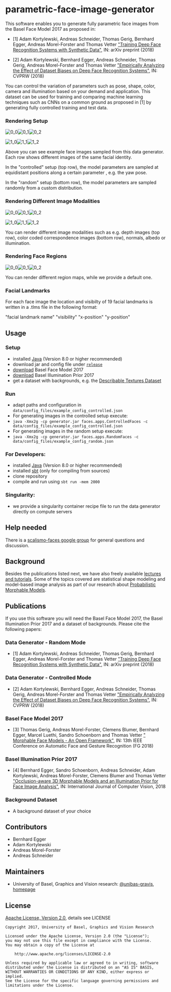 parametric-face-image-generator
===============================

This software enables you to generate fully parametric face images from the Basel Face Model 2017 as proposed in:

- [1] Adam Kortylewski, Andreas Schneider, Thomas Gerig, Bernhard Egger, Andreas Morel-Forster and Thomas Vetter 
["Training Deep Face Recognition Systems with Synthetic Data"](https://arxiv.org/abs/1802.05891), 
IN: arXiv preprint (2018)


- [2] Adam Kortylewski, Bernhard Egger, Andreas Schneider, Thomas Gerig, Andreas Morel-Forster and Thomas Vetter 
["Empirically Analyzing the Effect of Dataset Biases on Deep Face Recognition Systems"](http://openaccess.thecvf.com/content_cvpr_2018_workshops/papers/w41/Kortylewski_Empirically_Analyzing_the_CVPR_2018_paper.pdf), 
IN: CVPRW (2018)

You can control the variation of parameters such as pose, shape, color, camera and illumination based on your demand and application.
This dataset can be used for training and comparing machine learning techniques such as CNNs on a common ground as proposed in [1] by generating fully controlled training and test data.

### Rendering Setup

![0_0](data/example_images/0_0.png)![0_1](data/example_images/0_1.png)![0_2](data/example_images/0_2.png)
 
![1_0](data/example_images/1_0.png)![1_1](data/example_images/1_1.png)![1_2](data/example_images/1_2.png)
 
Above you can see example face images sampled from this data generator. Each row shows different images of the same facial identity.

In the "controlled" setup (top row), the model parameters are sampled at equidistant positions along a certain parameter , e.g. the yaw pose.

In the "random" setup (bottom row), the model parameters are sampled randomly from a custom distribution.

### Rendering Different Image Modalities

![0_0](data/example_images/0_1_depth.png)![0_1](data/example_images/0_2_depth.png)![0_2](data/example_images/0_3_depth.png)

![1_0](data/example_images/0_1_correspondence.png)![1_1](data/example_images/0_2_correspondence.png)![1_2](data/example_images/0_3_correspondence.png)

You can render different image modalities such as e.g. depth images (top row), color coded correspondence images (bottom row), normals, albedo or illumination.

### Rendering Face Regions

![0_0](data/example_images/0_1_region_mask.png)![0_1](data/example_images/0_2_region_mask.png)![0_2](data/example_images/0_3_region_mask.png)

You can render different region maps, while we provide a default one.


### Facial Landmarks

For each face image the location and visibilty of 19 facial landmarks is written in a .tlms file in the following format:

"facial landmark name" "visibility" "x-position" "y-position"   
 
Usage
-----

### Setup
- installed [Java](http://www.oracle.com/technetwork/java/javase/downloads/index.html) (Version 8.0 or higher recommended)
- download jar and config file under [`release`](https://github.com/unibas-gravis/parametric-face-image-generator/releases)
- [download](http://gravis.dmi.unibas.ch/PMM/) Basel Face Model 2017
- [download](http://gravis.dmi.unibas.ch/PMM/)  Basel Illumination Prior 2017
- get a dataset with backgrounds, e.g. the [Describable Textures Dataset](http://www.robots.ox.ac.uk/~vgg/data/dtd/)

### Run
- adapt paths and configuration in `data/config_files/example_config_controlled.json`
- For generating images in the controlled setup execute:
 - `java -Xmx2g -cp generator.jar faces.apps.ControlledFaces -c data/config_files/example_config_controlled.json`
- For generating images in the random setup execute:
 - `java -Xmx2g -cp generator.jar faces.apps.RandomFaces -c data/config_files/example_config_random.json`

### For Developers:
- installed [Java](http://www.oracle.com/technetwork/java/javase/downloads/index.html) (Version 8.0 or higher recommended)
- installed [sbt](http://www.scala-sbt.org/release/tutorial/Setup.html) (only for compiling from sources)
- clone repository
- compile and run using `sbt run -mem 2000`

### Singularity:
- we provide a singularity container recipe file to run the data generator directly on compute servers

Help needed
-----------
There is a [scalismo-faces google group](https://groups.google.com/forum/#!forum/scalismo-faces) for general questions and discussion.

Background
----------
Besides the publications listed next, we have also freely available [lectures and tutorials](http://gravis.dmi.unibas.ch/PMM/lectures/overview/). Some of the topics covered are statistical shape modeling and model-based image analysis as part of our research about [Probabilistic Morphable Models](http://gravis.dmi.unibas.ch/PMM/).

Publications
------------
If you use this software you will need the Basel Face Model 2017, the Basel Illumination Prior 2017 and a dataset of backgrounds. Please cite the following papers:

### Data Generator - Random Mode
- [1] Adam Kortylewski, Andreas Schneider, Thomas Gerig, Bernhard Egger, Andreas Morel-Forster and Thomas Vetter 
["Training Deep Face Recognition Systems with Synthetic Data"](https://arxiv.org/abs/1802.05891), 
IN: arXiv preprint (2018)

### Data Generator - Controlled Mode
- [2] Adam Kortylewski, Bernhard Egger, Andreas Schneider, Thomas Gerig, Andreas Morel-Forster and Thomas Vetter 
["Empirically Analyzing the Effect of Dataset Biases on Deep Face Recognition Systems"](http://openaccess.thecvf.com/content_cvpr_2018_workshops/papers/w41/Kortylewski_Empirically_Analyzing_the_CVPR_2018_paper.pdf), 
IN: CVPRW (2018)

### Basel Face Model 2017
- [3] Thomas Gerig, Andreas Morel-Forster, Clemens Blumer, Bernhard Egger, Marcel Luethi, Sandro Schoenborn and Thomas Vetter 
[" Morphable Face Models - An Open Framework"](https://arxiv.org/abs/1709.08398), 
IN: 13th IEEE Conference on Automatic Face and Gesture Recognition (FG 2018) 

### Basel Illumination Prior 2017
- [4] Bernhard Egger, Sandro Schoenborn, Andreas Schneider, Adam Kortylewski, Andreas Morel-Forster, Clemens Blumer and Thomas Vetter 
["Occlusion-aware 3D Morphable Models and an Illumination Prior for Face Image Analysis"](http://gravis.dmi.unibas.ch/publications/2018/2018_Egger_IJCV.pdf),
IN: International Journal of Computer Vision, 2018 

### Background Dataset
- A background dataset of your choice

Contributors
------------

- Bernhard Egger
- Adam Kortylewski
- Andreas Morel-Forster
- Andreas Schneider

Maintainers
-----------

- University of Basel, Graphics and Vision research: [@unibas-gravis](https://github.com/unibas-gravis), [homepage](http://gravis.cs.unibas.ch)


License
-------

[Apache License, Version 2.0](https://www.apache.org/licenses/LICENSE-2.0), details see LICENSE

    Copyright 2017, University of Basel, Graphics and Vision Research

    Licensed under the Apache License, Version 2.0 (the "License");
    you may not use this file except in compliance with the License.
    You may obtain a copy of the License at

        http://www.apache.org/licenses/LICENSE-2.0

    Unless required by applicable law or agreed to in writing, software
    distributed under the License is distributed on an "AS IS" BASIS,
    WITHOUT WARRANTIES OR CONDITIONS OF ANY KIND, either express or implied.
    See the License for the specific language governing permissions and
    limitations under the License.

